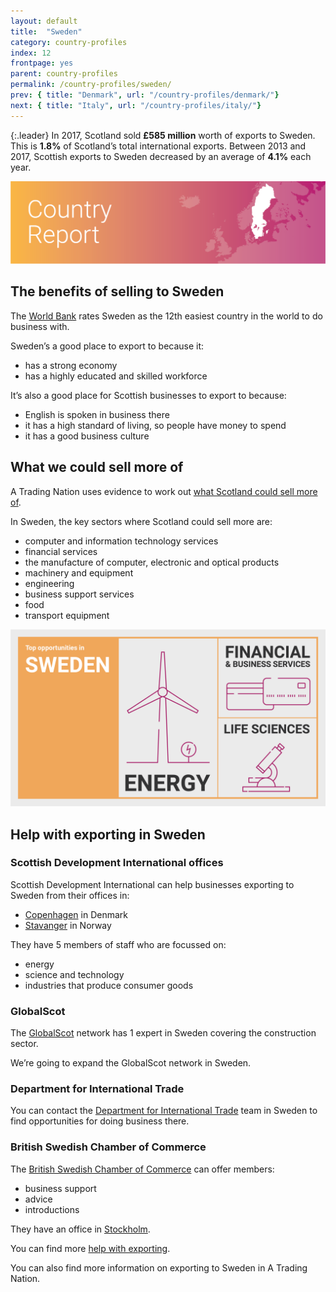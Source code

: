 ```yaml
---
layout: default
title:  "Sweden"
category: country-profiles
index: 12
frontpage: yes
parent: country-profiles
permalink: /country-profiles/sweden/
prev: { title: "Denmark", url: "/country-profiles/denmark/"}
next: { title: "Italy", url: "/country-profiles/italy/"}
---
```


{:.leader}
In 2017, Scotland sold **£585 million** worth of exports to Sweden. This is **1.8%** of Scotland’s total international exports. Between 2013 and 2017, Scottish exports to Sweden decreased by an average of **4.1%** each year.

![An image of Sweden outlined on a map](/assets/images/country_maps/13-Sweden.png)

## The benefits of selling to Sweden
The [World Bank](http://www.doingbusiness.org/en/rankings) rates Sweden as the 12th easiest country in the world to do business with.

Sweden’s a good place to export to because it:

* has a strong economy
* has a highly educated and skilled workforce

It’s also a good place for Scottish businesses to export to because:

* English is spoken in business there
* it has a high standard of living, so people have money to spend
* it has a good business culture


## What we could sell more of
A Trading Nation uses evidence to work out [what Scotland could sell more of](https://tradingnation.mygov.scot/what-people-are-buying/).

In Sweden, the key sectors where Scotland could sell more are:

* computer and information technology services
* financial services
* the manufacture of computer, electronic and optical products
* machinery and equipment
* engineering
* business support services
* food
* transport equipment

![An infographic of top opportunities in Sweden](/assets/images/country_infographics/12-Sweden-top-opportunities.png)

## Help with exporting in Sweden

### Scottish Development International offices

Scottish Development International can help businesses exporting to Sweden from their offices in:

* [Copenhagen](https://www.sdi.co.uk/about-sdi/global-offices/europe-middle-east-and-africa/denmark-copenhagen) in Denmark
* [Stavanger](https://www.sdi.co.uk/about-sdi/global-offices/europe-middle-east-and-africa/norway-stavanger) in Norway

They have 5 members of staff who are focussed on:

* energy
* science and technology
* industries that produce consumer goods


### GlobalScot
The [GlobalScot](https://www.globalscot.com/) network has 1 expert in Sweden covering the construction sector.

We’re going to expand the GlobalScot network in Sweden.


### Department for International Trade
You can contact the [Department for International Trade](https://www.gov.uk/world/organisations/department-for-international-trade-sweden) team in Sweden to find opportunities for doing business there.  


### British Swedish Chamber of Commerce
The [British Swedish Chamber of Commerce](https://bscc.info/) can offer members:

* business support
* advice
* introductions

They have an office in [Stockholm](https://bscc.info/contact/).

You can find more [help with exporting](https://tradingnation.mygov.scot/help-for-businesses/).

You can also find more information on exporting to Sweden in A Trading Nation.

